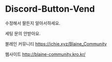 # Discord-Button-Vend

수정해서 팔든지 알아서하세요.

세팅 문의 안받아요.

블레인 커뮤니티
https://ichie.xyz/Blaine_Community

웹사이트
http://blaine-community.kro.kr/
